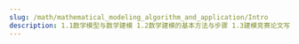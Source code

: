 ```yaml
---
slug: /math/mathematical_modeling_algorithm_and_application/Intro
description: 1.1数学模型与数学建模 1.2数学建模的基本方法与步骤 1.3建模竞赛论文写作 1.4数学建模与能力培养
---
```

